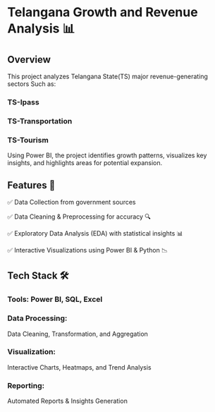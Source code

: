 
# Telangana Growth and Revenue Analysis 📊

## Overview

This project analyzes Telangana State(TS) major revenue-generating sectors Such as:

### TS-Ipass 

### TS-Transportation 

### TS-Tourism

Using Power BI, the project identifies growth patterns, visualizes key insights, and highlights areas for potential expansion.

## Features 🚀

✅ Data Collection from government sources 

✅ Data Cleaning & Preprocessing for accuracy 🔍

✅ Exploratory Data Analysis (EDA) with statistical insights 📊

✅ Interactive Visualizations using Power BI & Python 📉


## Tech Stack 🛠️

### Tools: Power BI, SQL, Excel

### Data Processing: 
Data Cleaning, Transformation, and Aggregation

### Visualization: 
Interactive Charts, Heatmaps, and Trend Analysis

### Reporting: 
Automated Reports & Insights Generation

